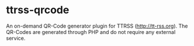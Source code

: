 ttrss-qrcode
============

An on-demand QR-Code generator plugin for TTRSS (http://tt-rss.org). The QR-Codes are generated through PHP and do not require any external service.

